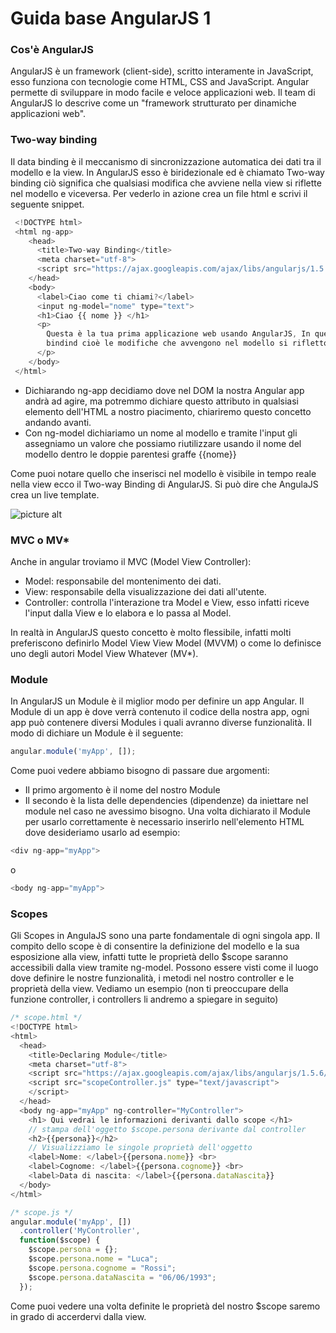 # Guida base AngularJS 1

### Cos'è AngularJS
AngularJS è un framework (client-side), scritto interamente in JavaScript, esso funziona con tecnologie come HTML, CSS and JavaScript.
Angular permette di sviluppare in modo facile e veloce applicazioni web.
Il team di AngularJS lo descrive come un "framework strutturato per dinamiche applicazioni web".

### Two-way binding
Il data binding è il meccanismo di sincronizzazione automatica dei dati tra il modello e la view.
In AngularJS esso è biridezionale ed è chiamato Two-way binding ciò significa che qualsiasi modifica che avviene nella view si riflette nel modello e viceversa.
Per vederlo in azione crea un file html e scrivi il seguente snippet.
```javascript
 <!DOCTYPE html>
 <html ng-app>
    <head>
      <title>Two-way Binding</title>
      <meta charset="utf-8">
      <script src="https://ajax.googleapis.com/ajax/libs/angularjs/1.5.6/angular.min.js"></script>
    </head>
    <body>
      <label>Ciao come ti chiami?</label>
      <input ng-model="nome" type="text">
      <h1>Ciao {{ nome }} </h1>
      <p>
        Questa è la tua prima applicazione web usando AngularJS, In questo caso stai usando il two-way
        bindind cioè le modifiche che avvengono nel modello si rifletto direttamente nella view, quello che scrivi lo puoi vedere in tempo reale.
      </p>
    </body>
 </html>
```
* Dichiarando ng-app decidiamo dove nel DOM la nostra Angular app andrà ad agire, ma potremmo dichiare questo attributo in qualsiasi elemento dell'HTML a nostro piacimento, chiariremo questo concetto andando avanti.
* Con ng-model dichiariamo un nome al modello e tramite l'input gli assegniamo un valore che possiamo riutilizzare usando il nome del modello dentro le doppie parentesi graffe {{nome}}

Come puoi notare quello che inserisci nel modello è visibile in tempo reale nella view ecco il Two-way Binding di AngularJS. Si può dire che AngulaJS crea un live template.

![picture alt](http://media.creativebloq.futurecdn.net/sites/creativebloq.com/files/images/2014/05/2way.jpg "Two-way binding")

### MVC o MV*
Anche in angular troviamo il MVC (Model View Controller):
* Model: responsabile del montenimento dei dati.
* View: responsabile della visualizzazione dei dati all'utente.
* Controller: controlla l'interazione tra Model e View, esso infatti riceve l'input dalla View e lo elabora e lo passa al Model.

In realtà in AngularJS questo concetto è molto flessibile, infatti molti preferiscono definirlo Model View View Model (MVVM) o come lo definisce uno degli autori Model View Whatever (MV*).

###  Module
In AngularJS un Module è il miglior modo per definire un app Angular.
Il Module di un app è dove verrà contenuto il codice della nostra app, ogni app può contenere diversi Modules i quali avranno diverse funzionalità.
Il modo di dichiare un Module è il seguente: 
```javascript
angular.module('myApp', []); 
```
Come puoi vedere abbiamo bisogno di passare due argomenti:
* Il primo argomento è il nome del nostro Module
* Il secondo è la lista delle dependencies (dipendenze) da iniettare nel module nel caso ne avessimo bisogno.
Una volta dichiarato il Module per usarlo correttamente è necessario inserirlo nell'elemento HTML dove desideriamo usarlo ad esempio:
```javascript
<div ng-app="myApp">
```
 o
```javascript
<body ng-app="myApp">
```
### Scopes
Gli Scopes in AngulaJS sono una parte fondamentale di ogni singola app.
Il compito dello scope è di consentire la definizione del modello e la sua esposizione alla view, infatti tutte le proprietà dello $scope saranno accessibili dalla view tramite ng-model.
Possono essere visti come il luogo dove definire le nostre funzionalità, i metodi nel nostro controller e le proprietà della view.
Vediamo un esempio (non ti preoccupare della funzione controller, i controllers li andremo a spiegare in seguito)
```javascript
/* scope.html */
<!DOCTYPE html>
<html>
  <head>
    <title>Declaring Module</title>
    <meta charset="utf-8">
    <script src="https://ajax.googleapis.com/ajax/libs/angularjs/1.5.6/angular.min.js"></script>
    <script src="scopeController.js" type="text/javascript">
    </script>
  </head>
  <body ng-app="myApp" ng-controller="MyController">
    <h1> Qui vedrai le informazioni derivanti dallo scope </h1>
    // stampa dell'oggetto $scope.persona derivante dal controller
    <h2>{{persona}}</h2>
    // Visualizziamo le singole proprietà dell'oggetto
    <label>Nome: </label>{{persona.nome}} <br>
    <label>Cognome: </label>{{persona.cognome}} <br>
    <label>Data di nascita: </label>{{persona.dataNascita}}
  </body>
</html>
```
```javascript
/* scope.js */
angular.module('myApp', [])
  .controller('MyController',
  function($scope) {
    $scope.persona = {};
    $scope.persona.nome = "Luca";
    $scope.persona.cognome = "Rossi";
    $scope.persona.dataNascita = "06/06/1993";
  });
```
Come puoi vedere una volta definite le proprietà del nostro $scope saremo in grado di accerdervi dalla view.


